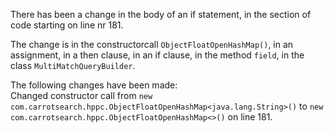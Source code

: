 There has been a change in the body of an if statement, in the section of code starting on line nr 181.
  
The change is in the constructorcall ```ObjectFloatOpenHashMap()```, in an assignment, in a then clause, in an if clause, in the method ```field```, in the class ```MultiMatchQueryBuilder```.
  
The following changes have been made:  
Changed constructor call from ```new com.carrotsearch.hppc.ObjectFloatOpenHashMap<java.lang.String>()``` to ```new com.carrotsearch.hppc.ObjectFloatOpenHashMap<>()``` on line 181.  
